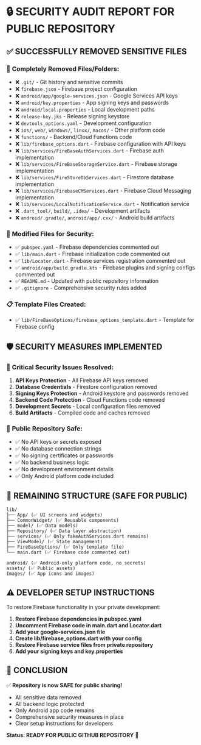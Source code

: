 # 🔒 SECURITY AUDIT REPORT FOR PUBLIC REPOSITORY

## ✅ SUCCESSFULLY REMOVED SENSITIVE FILES

### 🚫 **Completely Removed Files/Folders:**
- ❌ `.git/` - Git history and sensitive commits
- ❌ `firebase.json` - Firebase project configuration
- ❌ `android/app/google-services.json` - Google Services API keys
- ❌ `android/key.properties` - App signing keys and passwords
- ❌ `android/local.properties` - Local development paths
- ❌ `release-key.jks` - Release signing keystore
- ❌ `devtools_options.yaml` - Development configuration
- ❌ `ios/`, `web/`, `windows/`, `linux/`, `macos/` - Other platform code
- ❌ `functions/` - Backend/Cloud Functions code
- ❌ `lib/firebase_options.dart` - Firebase configuration with API keys
- ❌ `lib/services/FireBaseAuthServices.dart` - Firebase auth implementation
- ❌ `lib/services/FireBaseStorageService.dart` - Firebase storage implementation
- ❌ `lib/services/FireStoreDbServices.dart` - Firestore database implementation
- ❌ `lib/services/FirebaseCMServices.dart` - Firebase Cloud Messaging implementation
- ❌ `lib/services/LocalNotificationService.dart` - Notification service
- ❌ `.dart_tool/`, `build/`, `.idea/` - Development artifacts
- ❌ `android/.gradle/`, `android/app/.cxx/` - Android build artifacts

### 🔄 **Modified Files for Security:**
- ✅ `pubspec.yaml` - Firebase dependencies commented out
- ✅ `lib/main.dart` - Firebase initialization code commented out
- ✅ `lib/Locator.dart` - Firebase services registration commented out
- ✅ `android/app/build.gradle.kts` - Firebase plugins and signing configs commented out
- ✅ `README.md` - Updated with public repository information
- ✅ `.gitignore` - Comprehensive security rules added

### 📋 **Template Files Created:**
- ✅ `lib/FireBaseOptions/firebase_options_template.dart` - Template for Firebase config

## 🛡️ SECURITY MEASURES IMPLEMENTED

### 🔐 **Critical Security Issues Resolved:**
1. **API Keys Protection** - All Firebase API keys removed
2. **Database Credentials** - Firestore configuration removed
3. **Signing Keys Protection** - Android keystore and passwords removed
4. **Backend Code Protection** - Cloud Functions code removed
5. **Development Secrets** - Local configuration files removed
6. **Build Artifacts** - Compiled code and caches removed

### 🎯 **Public Repository Safe:**
- ✅ No API keys or secrets exposed
- ✅ No database connection strings
- ✅ No signing certificates or passwords
- ✅ No backend business logic
- ✅ No development environment details
- ✅ Only Android platform code included

## 📝 REMAINING STRUCTURE (SAFE FOR PUBLIC)

```
lib/
├── App/ (✅ UI screens and widgets)
├── CommonWidget/ (✅ Reusable components)
├── model/ (✅ Data models)
├── Repository/ (✅ Data layer abstraction)
├── services/ (✅ Only fakeAuthServices.dart remains)
├── ViewModel/ (✅ State management)
├── FireBaseOptions/ (✅ Only template file)
└── main.dart (✅ Firebase code commented out)

android/ (✅ Android-only platform code, no secrets)
assets/ (✅ Public assets)
Images/ (✅ App icons and images)
```

## ⚠️ DEVELOPER SETUP INSTRUCTIONS

To restore Firebase functionality in your private development:

1. **Restore Firebase dependencies in pubspec.yaml**
2. **Uncomment Firebase code in main.dart and Locator.dart**
3. **Add your google-services.json file**
4. **Create lib/firebase_options.dart with your config**
5. **Restore Firebase service files from private repository**
6. **Add your signing keys and key.properties**

## 🎉 CONCLUSION

✅ **Repository is now SAFE for public sharing!**
- All sensitive data removed
- All backend logic protected
- Only Android app code remains
- Comprehensive security measures in place
- Clear setup instructions for developers

**Status: READY FOR PUBLIC GITHUB REPOSITORY** 🚀
